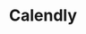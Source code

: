 ---
blog: https://calendly.com/blog
facebook: https://facebook.com/Calendly
instagram: https://instagram.com/calendlyhq
linkedin: https://linkedin.com/company/calendly/life
logohandle: calendly
sort: calendly
title: Calendly
twitter: https://x.com/calendly
website: https://calendly.com/
---